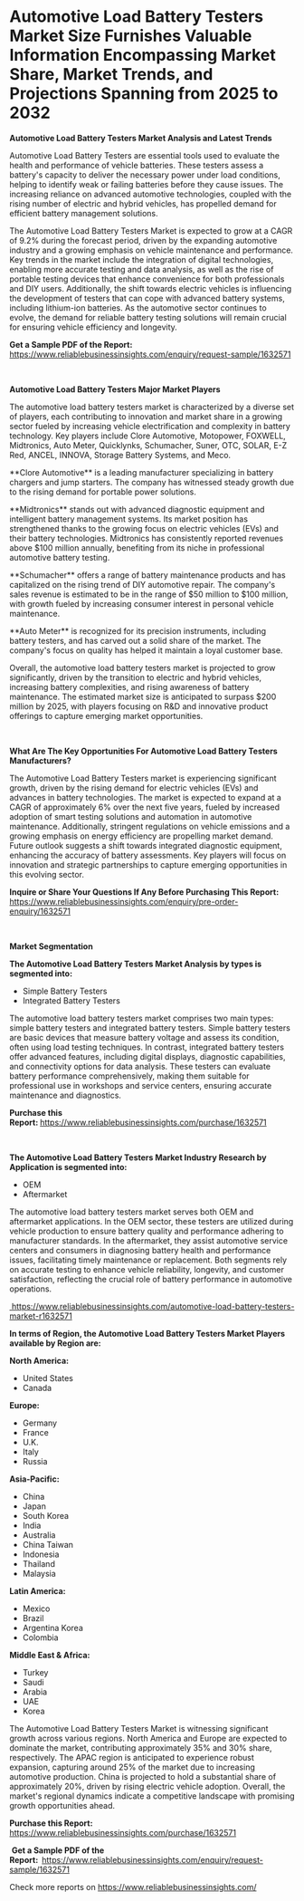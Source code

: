 <p><h1>Automotive Load Battery Testers Market Size Furnishes Valuable Information Encompassing Market Share, Market Trends, and Projections Spanning from 2025 to 2032</h1></p><p><strong>Automotive Load Battery Testers Market Analysis and Latest Trends</strong></p>
<p><p>Automotive Load Battery Testers are essential tools used to evaluate the health and performance of vehicle batteries. These testers assess a battery's capacity to deliver the necessary power under load conditions, helping to identify weak or failing batteries before they cause issues. The increasing reliance on advanced automotive technologies, coupled with the rising number of electric and hybrid vehicles, has propelled demand for efficient battery management solutions.</p><p>The Automotive Load Battery Testers Market is expected to grow at a CAGR of 9.2% during the forecast period, driven by the expanding automotive industry and a growing emphasis on vehicle maintenance and performance. Key trends in the market include the integration of digital technologies, enabling more accurate testing and data analysis, as well as the rise of portable testing devices that enhance convenience for both professionals and DIY users. Additionally, the shift towards electric vehicles is influencing the development of testers that can cope with advanced battery systems, including lithium-ion batteries. As the automotive sector continues to evolve, the demand for reliable battery testing solutions will remain crucial for ensuring vehicle efficiency and longevity.</p></p>
<p><strong>Get a Sample PDF of the Report:&nbsp;</strong> <a href="https://www.reliablebusinessinsights.com/enquiry/request-sample/1632571?utm_campaign=3030&utm_medium=2&utm_source=Github&utm_content=ia&utm_term=29032025&utm_id=automotive-load-battery-testers">https://www.reliablebusinessinsights.com/enquiry/request-sample/1632571</a></p>
<p>&nbsp;</p>
<p><strong>Automotive Load Battery Testers Major Market Players</strong></p>
<p><p>The automotive load battery testers market is characterized by a diverse set of players, each contributing to innovation and market share in a growing sector fueled by increasing vehicle electrification and complexity in battery technology. Key players include Clore Automotive, Motopower, FOXWELL, Midtronics, Auto Meter, Quicklynks, Schumacher, Suner, OTC, SOLAR, E-Z Red, ANCEL, INNOVA, Storage Battery Systems, and Meco.</p><p>**Clore Automotive** is a leading manufacturer specializing in battery chargers and jump starters. The company has witnessed steady growth due to the rising demand for portable power solutions. </p><p>**Midtronics** stands out with advanced diagnostic equipment and intelligent battery management systems. Its market position has strengthened thanks to the growing focus on electric vehicles (EVs) and their battery technologies. Midtronics has consistently reported revenues above $100 million annually, benefiting from its niche in professional automotive battery testing.</p><p>**Schumacher** offers a range of battery maintenance products and has capitalized on the rising trend of DIY automotive repair. The company's sales revenue is estimated to be in the range of $50 million to $100 million, with growth fueled by increasing consumer interest in personal vehicle maintenance.</p><p>**Auto Meter** is recognized for its precision instruments, including battery testers, and has carved out a solid share of the market. The company's focus on quality has helped it maintain a loyal customer base.</p><p>Overall, the automotive load battery testers market is projected to grow significantly, driven by the transition to electric and hybrid vehicles, increasing battery complexities, and rising awareness of battery maintenance. The estimated market size is anticipated to surpass $200 million by 2025, with players focusing on R&D and innovative product offerings to capture emerging market opportunities.</p></p>
<p>&nbsp;</p>
<p><strong>What Are The Key Opportunities For Automotive Load Battery Testers Manufacturers?</strong></p>
<p><p>The Automotive Load Battery Testers market is experiencing significant growth, driven by the rising demand for electric vehicles (EVs) and advances in battery technologies. The market is expected to expand at a CAGR of approximately 6% over the next five years, fueled by increased adoption of smart testing solutions and automation in automotive maintenance. Additionally, stringent regulations on vehicle emissions and a growing emphasis on energy efficiency are propelling market demand. Future outlook suggests a shift towards integrated diagnostic equipment, enhancing the accuracy of battery assessments. Key players will focus on innovation and strategic partnerships to capture emerging opportunities in this evolving sector.</p></p>
<p><strong>Inquire or Share Your Questions If Any Before Purchasing This Report:</strong> <a href="https://www.reliablebusinessinsights.com/enquiry/pre-order-enquiry/1632571?utm_campaign=3030&utm_medium=2&utm_source=Github&utm_content=ia&utm_term=29032025&utm_id=automotive-load-battery-testers">https://www.reliablebusinessinsights.com/enquiry/pre-order-enquiry/1632571</a></p>
<p>&nbsp;</p>
<p><strong>Market Segmentation</strong></p>
<p><strong>The Automotive Load Battery Testers Market Analysis by types is segmented into:</strong></p>
<p><ul><li>Simple Battery Testers</li><li>Integrated Battery Testers</li></ul></p>
<p><p>The automotive load battery testers market comprises two main types: simple battery testers and integrated battery testers. Simple battery testers are basic devices that measure battery voltage and assess its condition, often using load testing techniques. In contrast, integrated battery testers offer advanced features, including digital displays, diagnostic capabilities, and connectivity options for data analysis. These testers can evaluate battery performance comprehensively, making them suitable for professional use in workshops and service centers, ensuring accurate maintenance and diagnostics.</p></p>
<p><strong>Purchase this Report:&nbsp;</strong><a href="https://www.reliablebusinessinsights.com/purchase/1632571?utm_campaign=3030&utm_medium=2&utm_source=Github&utm_content=ia&utm_term=29032025&utm_id=automotive-load-battery-testers">https://www.reliablebusinessinsights.com/purchase/1632571</a></p>
<p>&nbsp;</p>
<p><strong>The Automotive Load Battery Testers Market Industry Research by Application is segmented into:</strong></p>
<p><ul><li>OEM</li><li>Aftermarket</li></ul></p>
<p><p>The automotive load battery testers market serves both OEM and aftermarket applications. In the OEM sector, these testers are utilized during vehicle production to ensure battery quality and performance adhering to manufacturer standards. In the aftermarket, they assist automotive service centers and consumers in diagnosing battery health and performance issues, facilitating timely maintenance or replacement. Both segments rely on accurate testing to enhance vehicle reliability, longevity, and customer satisfaction, reflecting the crucial role of battery performance in automotive operations.</p></p>
<p><a href="https://www.reliablebusinessinsights.com/automotive-load-battery-testers-market-r1632571?utm_campaign=3030&utm_medium=2&utm_source=Github&utm_content=ia&utm_term=29032025&utm_id=automotive-load-battery-testers">&nbsp;https://www.reliablebusinessinsights.com/automotive-load-battery-testers-market-r1632571</a></p>
<p><strong>In terms of Region, the Automotive Load Battery Testers Market Players available by Region are:</strong></p>
<p>
    <p> <strong> North America: </strong>
        <ul>
            <li>United States</li>
            <li>Canada</li>
        </ul>
        </p> 
    <p> <strong> Europe: </strong>
        <ul>
            <li>Germany</li>
            <li>France</li>
            <li>U.K.</li>
            <li>Italy</li>
            <li>Russia</li>
        </ul>
        </p> 
    <p> <strong> Asia-Pacific: </strong>
        <ul>
            <li>China</li>
            <li>Japan</li>
            <li>South Korea</li>
            <li>India</li>
            <li>Australia</li>
            <li>China Taiwan</li>
            <li>Indonesia</li>
            <li>Thailand</li>
            <li>Malaysia</li>
        </ul>
        </p> 
    <p> <strong> Latin America: </strong>
        <ul>
            <li>Mexico</li>
            <li>Brazil</li>
            <li>Argentina Korea</li>
            <li>Colombia</li>
        </ul>
        </p> 
    <p> <strong> Middle East & Africa: </strong>
        <ul>
            <li>Turkey</li>
            <li>Saudi</li>
            <li>Arabia</li>
            <li>UAE</li>
            <li>Korea</li>
        </ul>
    </p>
    </p>
<p><p>The Automotive Load Battery Testers Market is witnessing significant growth across various regions. North America and Europe are expected to dominate the market, contributing approximately 35% and 30% share, respectively. The APAC region is anticipated to experience robust expansion, capturing around 25% of the market due to increasing automotive production. China is projected to hold a substantial share of approximately 20%, driven by rising electric vehicle adoption. Overall, the market's regional dynamics indicate a competitive landscape with promising growth opportunities ahead.</p></p>
<p><strong>Purchase this Report: </strong><a href="https://www.reliablebusinessinsights.com/purchase/1632571?utm_campaign=3030&utm_medium=2&utm_source=Github&utm_content=ia&utm_term=29032025&utm_id=automotive-load-battery-testers">https://www.reliablebusinessinsights.com/purchase/1632571</a></p>
<p>&nbsp;<strong>Get a Sample PDF of the Report:&nbsp;&nbsp;</strong><a href="https://www.reliablebusinessinsights.com/enquiry/request-sample/1632571?utm_campaign=3030&utm_medium=2&utm_source=Github&utm_content=ia&utm_term=29032025&utm_id=automotive-load-battery-testers">https://www.reliablebusinessinsights.com/enquiry/request-sample/1632571</a></p>
<p><strong></strong></p>
<p>Check more reports on <a href="https://www.reliablebusinessinsights.com/?utm_campaign=3030&utm_medium=2&utm_source=Github&utm_content=ia&utm_term=29032025&utm_id=automotive-load-battery-testers">https://www.reliablebusinessinsights.com/</a></p>
